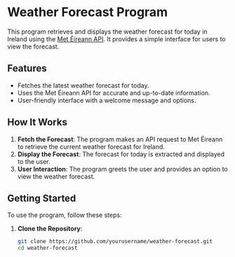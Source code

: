 # Weather Forecast Program

This program retrieves and displays the weather forecast for today in Ireland using the [Met Éireann API](https://www.met.ie/Open_Data/json/National.json). It provides a simple interface for users to view the forecast.

## Features

- Fetches the latest weather forecast for today.
- Uses the Met Éireann API for accurate and up-to-date information.
- User-friendly interface with a welcome message and options.

## How It Works

1. **Fetch the Forecast**: The program makes an API request to Met Éireann to retrieve the current weather forecast for Ireland.
2. **Display the Forecast**: The forecast for today is extracted and displayed to the user.
3. **User Interaction**: The program greets the user and provides an option to view the weather forecast.

## Getting Started

To use the program, follow these steps:

1. **Clone the Repository**:
   ```bash
   git clone https://github.com/yourusername/weather-forecast.git
   cd weather-forecast
